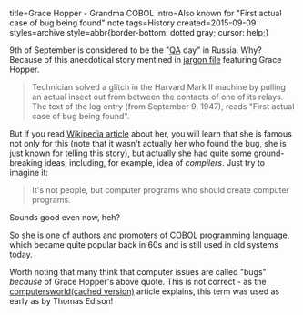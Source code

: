 title=Grace Hopper - Grandma COBOL 
intro=Also known for "First actual case of bug being found" note
tags=History
created=2015-09-09
styles=archive
style=abbr{border-bottom: dotted gray; cursor: help;}

9th of September is considered to be the "<abbr title="Quality Assurance
Engineer, i.e. Tester">QA</abbr> day" in Russia.  Why? Because of this
anecdotical story mentined in [jargon file][] featuring Grace Hopper.

> Technician solved a glitch in the Harvard Mark II machine by pulling an
> actual insect out from between the contacts of one of its relays.  The text
> of the log entry (from September 9, 1947), reads "First actual case of bug
> being found".

But if you read [Wikipedia article][] about her, you will learn that she is
famous not only for this (note that it wasn't actually her who found the bug,
she is just known for telling this story), but actually she had quite some
ground-breaking ideas, including, for example, idea of _compilers_. Just try to
imagine it:

> It's not people, but computer programs who should create computer programs.

Sounds good even now, heh?

So she is one of authors and promoters of [COBOL][] programming language,
which became quite popular back in 60s and is still used in old systems today.

[jargon file]: http://catb.org/jargon/html/B/bug.html
[Wikipedia article]: https://en.wikipedia.org/wiki/Grace_Hopper
[COBOL]: https://en.wikipedia.org/wiki/COBOL

Worth noting that many think that computer issues are called "bugs" _because_ of Grace Hopper's above quote.
This is not correct - as the [computersworld][][(cached version)](http://archive.is/e9rFH) article explains,
this term was used as early as by Thomas Edison!

[computersworld]: https://www.computerworld.com/article/2515435/moth-in-the-machine--debugging-the-origins-of--bug-.html
